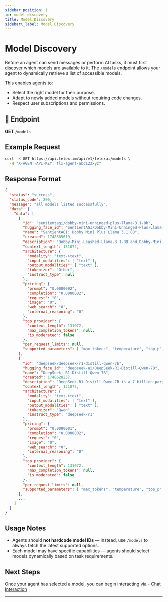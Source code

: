 ```yaml
---
sidebar_position: 1
id: model-discovery
title: Model Discovery
sidebar\_label: Model Discovery
---
```


# Model Discovery

Before an agent can send messages or perform AI tasks, it must first discover which models are available to it. The `/models` endpoint allows your agent to dynamically retrieve a list of accessible models.

This enables agents to:

* Select the right model for their purpose.
* Adapt to newly added models without requiring code changes.
* Respect user subscriptions and permissions.


## 🔗 Endpoint

**GET** `/models`

## Example Request

```bash
curl -X GET https://api.telex.im/api/v1/telexai/models \
  -H "X-AGENT-API-KEY: tlx-agent-abc123xyz"
```

## Response Format

```json
{
  "status": "success",
  "status_code": 200,
  "message": "all models listed successfully",
  "data": {
    "data": [
      {
        "id": "sentientagi/dobby-mini-unhinged-plus-llama-3.1-8b",
        "hugging_face_id": "SentientAGI/Dobby-Mini-Unhinged-Plus-Llama-3.1-8B",
        "name": "SentientAGI: Dobby Mini Plus Llama 3.1 8B",
        "created": 1748885619,
        "description": "Dobby-Mini-Leashed-Llama-3.1-8B and Dobby-Mini-Unhinged-Llama-3.1-8B are language models fine-tuned from Llama-3.1-8B-Instruct. Dobby models have a strong conviction towards personal freedom, decentralization, and all things crypto — even when coerced to speak otherwise. \n\nDobby-Mini-Leashed-Llama-3.1-8B and Dobby-Mini-Unhinged-Llama-3.1-8B have their own unique, uhh, personalities. The two versions are being released to be improved using the community’s feedback, which will steer the development of a 70B model.\n\n",
        "context_length": 131072,
        "architecture": {
          "modality": "text->text",
          "input_modalities": [ "text" ],
          "output_modalities": [ "text" ],
          "tokenizer": "Other",
          "instruct_type": null
        },
        "pricing": {
          "prompt": "0.0000002",
          "completion": "0.0000002",
          "request": "0",
          "image": "0",
          "web_search": "0",
          "internal_reasoning": "0"
        },
        "top_provider": {
          "context_length": 131072,
          "max_completion_tokens": null,
          "is_moderated": false
        },
        "per_request_limits": null,
        "supported_parameters": [ "max_tokens", "temperature", "top_p", "stop", "..." ]
      },
      {
        "id": "deepseek/deepseek-r1-distill-qwen-7b",
        "hugging_face_id": "deepseek-ai/DeepSeek-R1-Distill-Qwen-7B",
        "name": "DeepSeek: R1 Distill Qwen 7B",
        "created": 1748628237,
        "description": "DeepSeek-R1-Distill-Qwen-7B is a 7 billion parameter dense language model distilled from DeepSeek-R1, leveraging reinforcement learning-enhanced reasoning data generated by DeepSeek's larger models. The distillation process transfers advanced reasoning, math, and code capabilities into a smaller, more efficient model architecture based on Qwen2.5-Math-7B. This model demonstrates strong performance across mathematical benchmarks (92.8% pass@1 on MATH-500), coding tasks (Codeforces rating 1189), and general reasoning (49.1% pass@1 on GPQA Diamond), achieving competitive accuracy relative to larger models while maintaining smaller inference costs.",
        "context_length": 131072,
        "architecture": {
          "modality": "text->text",
          "input_modalities": [ "text" ],
          "output_modalities": [ "text" ],
          "tokenizer": "Qwen",
          "instruct_type": "deepseek-r1"
        },
        "pricing": {
          "prompt": "0.0000001",
          "completion": "0.0000002",
          "request": "0",
          "image": "0",
          "web_search": "0",
          "internal_reasoning": "0"
        },
        "top_provider": {
          "context_length": 131072,
          "max_completion_tokens": null,
          "is_moderated": false
        },
        "per_request_limits": null,
        "supported_parameters": [ "max_tokens", "temperature", "top_p", "reasoning", "include_reasoning", "seed" ]
      },
      ...
    ]
  }
}
```

## Usage Notes

* Agents should **not hardcode model IDs** — instead, use `/models` to always fetch the latest supported options.
* Each model may have specific capabilities — agents should select models dynamically based on task requirements.


## Next Steps

Once your agent has selected a model, you can begin interacting via - [Chat Interaction](./chat-interaction/overview)

---

